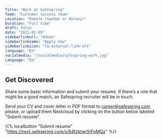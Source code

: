 ```yaml
---
Title: "Work at Safespring"
Team: "Customer success team"
Location: "Remote (Sweden or Norway)"
Duration: "Full time"
draft: false
date: "2021-02-05"
sidebarlinkurl: "#down"
sidebarlinkname: "Apply now"
sidebarlinkicon: "fa-external-link-alt"
language: "En"
socialmedia: "/socialmedia/safespring-work.jpg"
Language: "En"
---
```


## Get Discovered

Share some basic information and submit your resume. If there’s a role that might be a good match, an Safespring recruiter will be in touch.

Send your CV and cover letter in PDF format to [career@safespring.com](mailto:career@safespring.com) please, or upload them Nextcloud by clicking on the button below labeled "Submit resume".

{{% localbutton "Submit resume" "https://next.safespring.com/s/64fzktwr5tFpMQz" %}}
